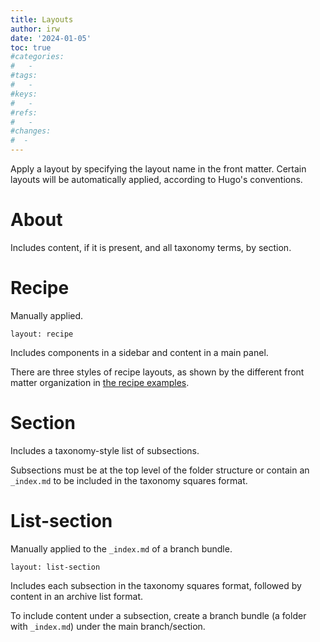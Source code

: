 ```yaml
---
title: Layouts
author: irw
date: '2024-01-05'
toc: true
#categories:
#   - 
#tags:
#   - 
#keys:
#   - 
#refs:
#   - 
#changes:
#  - 
---
```


Apply a layout by specifying the layout name in the front matter. Certain layouts will be automatically applied, according to Hugo's conventions.


# About

Includes content, if it is present, and all taxonomy terms, by section.


# Recipe

Manually applied.

```
layout: recipe
```

Includes components in a sidebar and content in a main panel.

There are three styles of recipe layouts, as shown by the different front matter organization in [the recipe examples](/recipe-examples/).


# Section

Includes a taxonomy-style list of subsections.

Subsections must be at the top level of the folder structure or contain an `_index.md` to be included in the taxonomy squares format.

# List-section

Manually applied to the `_index.md` of a branch bundle.

```
layout: list-section
```

Includes each subsection in the taxonomy squares format, followed by content in an archive list format.

To include content under a subsection, create a branch bundle (a folder with `_index.md`) under the main branch/section.
